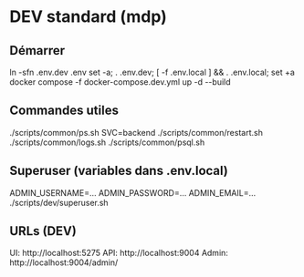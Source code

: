 # DEV standard (mdp)

## Démarrer
ln -sfn .env.dev .env
set -a; . .env.dev; [ -f .env.local ] && . .env.local; set +a
docker compose -f docker-compose.dev.yml up -d --build

## Commandes utiles
./scripts/common/ps.sh
SVC=backend ./scripts/common/restart.sh
./scripts/common/logs.sh
./scripts/common/psql.sh

## Superuser (variables dans .env.local)
ADMIN_USERNAME=…  ADMIN_PASSWORD=…  ADMIN_EMAIL=…
./scripts/dev/superuser.sh

## URLs (DEV)
UI: http://localhost:5275
API: http://localhost:9004
Admin: http://localhost:9004/admin/
